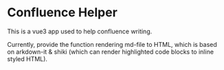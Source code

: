 # Confluence Helper

This is a vue3 app used to help confluence writing.

Currently, provide the function rendering md-file to HTML, which is based on arkdown-it & shiki (which can render highlighted code blocks to inline styled HTML).


